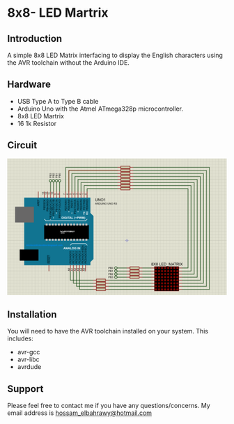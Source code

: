 8x8- LED Martrix
================

Introduction
------------
A simple 8x8 LED Matrix interfacing to display the English characters using the AVR toolchain without the Arduino IDE.

Hardware
--------
* USB Type A to Type B cable
* Arduino Uno with the Atmel ATmega328p microcontroller.
* 8x8 LED Martrix
* 16 1k Resistor

Circuit
--------
![LED_Matrix](circuit/8x8Led_Mat.PNG)

Installation
------------
You will need to have the AVR toolchain installed on your system. This includes:
* avr-gcc
* avr-libc
* avrdude

Support
------
Please feel free to contact me if you have any questions/concerns. My email address is hossam_elbahrawy@hotmail.com

